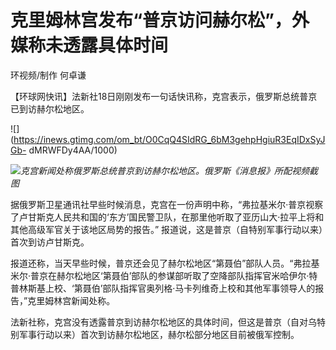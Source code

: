 # 克里姆林宫发布“普京访问赫尔松”，外媒称未透露具体时间

环视频/制作 何卓谦

【环球网快讯】法新社18日刚刚发布一句话快讯称，克宫表示，俄罗斯总统普京已到访赫尔松地区。

![](https://inews.gtimg.com/om_bt/O0CqQ4SIdRG_6bM3gehpHgiuR3EqIDxSyJGb-
dMRWFDy4AA/1000)

![](https://inews.gtimg.com/om_bt/O0Dlsy8aXgUf6UVMGaC95EePcri44Bouhd7LKr47l7Z6sAA/1000)_克宫新闻处称俄罗斯总统普京到访赫尔松地区。俄罗斯《消息报》所配视频截图_

据俄罗斯卫星通讯社早些时候消息，克宫在一份声明中称，“弗拉基米尔·普京视察了卢甘斯克人民共和国的‘东方’国民警卫队，在那里他听取了亚历山大·拉平上将和其他高级军官关于该地区局势的报告。”
报道说，这是普京（自特别军事行动以来）首次到访卢甘斯克。

报道还称，当天早些时候，普京还会见了赫尔松地区“第聂伯”部队人员。“弗拉基米尔·普京在赫尔松地区‘第聂伯’部队的参谋部听取了空降部队指挥官米哈伊尔·特普林斯基上校、‘第聂伯’部队指挥官奥列格·马卡列维奇上校和其他军事领导人的报告，”克里姆林宫新闻处称。

法新社称，克宫没有透露普京到访赫尔松地区的具体时间，但这是普京（自对乌特别军事行动以来）首次到访赫尔松地区，赫尔松部分地区目前被俄军控制。

